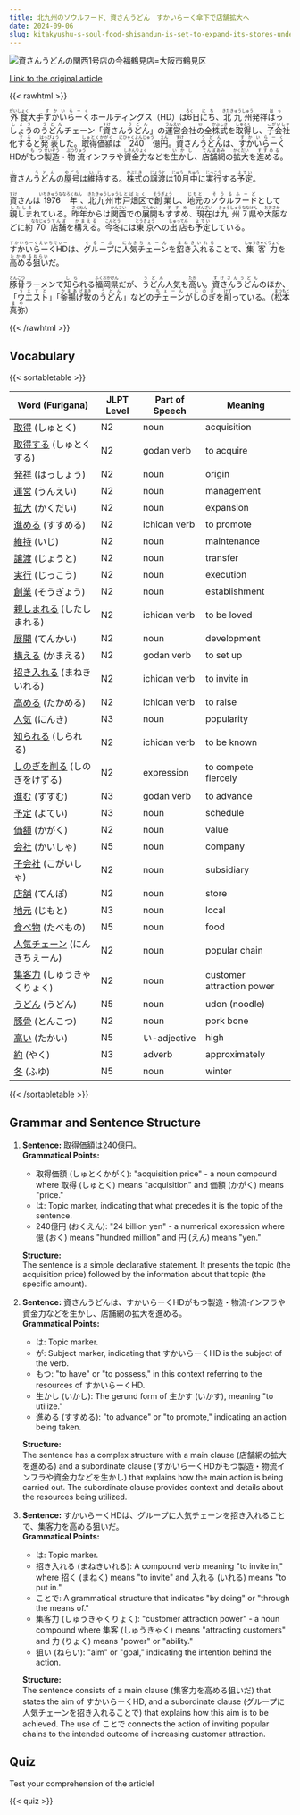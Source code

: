 ```yaml
---
title: 北九州のソウルフード、資さんうどん　すかいらーく傘下で店舗拡大へ
date: 2024-09-06
slug: kitakyushu-s-soul-food-shisandun-is-set-to-expand-its-stores-under-the-skylark-group
---
```


![資さんうどんの関西1号店の今福鶴見店=大阪市鶴見区](https://www.asahicom.jp/imgopt/img/028d97d1ec/comm_L/AS20240906003071.jpg "資さんうどんの関西1号店の今福鶴見店=大阪市鶴見区")

[Link to the original article](https://asahi.com/articles/ASS9636TYS96ULFA01GM.html?iref=pc_business_top__n)

{{< rawhtml >}}
<p><ruby>外食<rt>がいしょく</rt></ruby>大手<ruby>すかいらーく<rt>すかいらーく</rt></ruby>ホールディングス（HD）は<ruby>6<rt>ろく</rt></ruby>日<ruby>にち<rt>にち</rt></ruby>、<ruby>北九州<rt>きたきゅうしゅう</rt></ruby>発祥<ruby>はっしょう<rt>はっしょう</rt></ruby>の<ruby>うどん<rt>うどん</rt></ruby>チェーン「<ruby>資<rt>すけ</rt></ruby>さん<ruby>うどん<rt>うどん</rt></ruby>」の<ruby>運営<rt>うんえい</rt></ruby>会社<ruby>の<rt>の</rt></ruby>全<ruby>株式<rt>かぶしき</rt></ruby>を<ruby>取得<rt>しゅとく</rt></ruby>し、<ruby>子会社<rt>こがいしゃ</rt></ruby>化<ruby>する<rt>する</rt></ruby>と<ruby>発表<rt>はっぴょう</rt></ruby>した。<ruby>取得価額<rt>しゅとくかがく</rt></ruby>は<ruby>240<rt>にひゃくよんじゅう</rt></ruby>億<ruby>円<rt>えん</rt></ruby>。<ruby>資<rt>すけ</rt></ruby>さん<ruby>うどん<rt>うどん</rt></ruby>は、<ruby>すかいらーく<rt>すかいらーく</rt></ruby>HDが<ruby>もつ<rt>もつ</rt></ruby><ruby>製造<rt>せいぞう</rt></ruby>・<ruby>物流<rt>ぶつりゅう</rt></ruby>インフラや<ruby>資金力<rt>しきんりょく</rt></ruby>などを<ruby>生かし<rt>いかし</rt></ruby>、<ruby>店舗網<rt>てんぽあみ</rt></ruby>の<ruby>拡大<rt>かくだい</rt></ruby>を<ruby>進める<rt>すすめる</rt></ruby>。</p>

<p><ruby>資<rt>し</rt></ruby>さん<ruby>うどん<rt>うどん</rt></ruby>の<ruby>屋号<rt>やごう</rt></ruby>は<ruby>維持<rt>いじ</rt></ruby>する。<ruby>株式<rt>かぶしき</rt></ruby>の<ruby>譲渡<rt>じょうと</rt></ruby>は<ruby>10<rt>じゅう</rt></ruby>月<ruby>中<rt>ちゅう</rt></ruby>に<ruby>実行<rt>じっこう</rt></ruby>する<ruby>予定<rt>よてい</rt></ruby>。</p>

<p><ruby>資<rt>すけ</rt></ruby>さんは<ruby>1976年<rt>いちきゅうななろくねん</rt></ruby>、<ruby>北九州市<rt>きたきゅうしゅうし</rt></ruby><ruby>戸畑区<rt>とばたく</rt></ruby>で<ruby>創業<rt>そうぎょう</rt></ruby>し、<ruby>地元<rt>じもと</rt></ruby>の<ruby>ソウルフード<rt>そうるふーど</rt></ruby>として<ruby>親しま<rt>したしま</rt></ruby>れている。<ruby>昨年<rt>さくねん</rt></ruby>からは<ruby>関西<rt>かんさい</rt></ruby>での<ruby>展開<rt>てんかい</rt></ruby>も<ruby>すすめ<rt>すすめ</rt></ruby>、<ruby>現在<rt>げんざい</rt></ruby>は<ruby>九州<rt>きゅうしゅう</rt></ruby><ruby>7県<rt>ななけん</rt></ruby>や<ruby>大阪<rt>おおさか</rt></ruby>などに約<ruby>70<rt>ななじゅう</rt></ruby><ruby>店舗<rt>てんぽ</rt></ruby>を<ruby>構える<rt>かまえる</rt></ruby>。<ruby>今冬<rt>こんとう</rt></ruby>には<ruby>東京<rt>とうきょう</rt></ruby>への<ruby>出店<rt>しゅってん</rt></ruby>も<ruby>予定<rt>よてい</rt></ruby>している。</p>

<p><ruby>すかいらーくHD<rt>すかいらーくえいちでぃー</rt></ruby>は、<ruby>グループ<rt>ぐるーぷ</rt></ruby>に<ruby>人気<rt>にんき</rt></ruby><ruby>チェーン<rt>ちぇーん</rt></ruby>を<ruby>招き入れる<rt>まねきいれる</rt></ruby>ことで、<ruby>集客力<rt>しゅうきゃくりょく</rt></ruby>を<ruby>高める<rt>たかめる</rt></ruby><ruby>狙い<rt>ねらい</rt></ruby>だ。</p>

<p><ruby>豚骨<rt>とんこつ</rt></ruby>ラーメンで<ruby>知ら<rt>しら</rt></ruby>れる<ruby>福岡県<rt>ふくおかけん</rt></ruby>だが、<ruby>うどん<rt>うどん</rt></ruby>人気も<ruby>高<rt>たか</rt></ruby>い。<ruby>資さんうどん<rt>すけさんうどん</rt></ruby>のほか、「<ruby>ウエスト<rt>うえすと</rt></ruby>」「<ruby>釜揚げ<rt>かまあげ</rt></ruby><ruby>牧<rt>まき</rt></ruby>の<ruby>うどん<rt>うどん</rt></ruby>」などの<ruby>チェーン<rt>ちぇーん</rt></ruby>が<ruby>しのぎ<rt>しのぎ</rt></ruby>を<ruby>削<rt>けず</rt></ruby>っている。（<ruby>松本<rt>まつもと</rt></ruby><ruby>真弥<rt>まや</rt></ruby>）</p>
{{< /rawhtml >}}

## Vocabulary


{{< sortabletable >}}

| Word (Furigana)          | JLPT Level | Part of Speech         | Meaning                      |
|--------------------------|------------|-------------------------|------------------------------|
|[取得](https://jisho.org/search/%E5%8F%96%E5%BE%97) (しゅとく)| N2         | noun                    | acquisition                   |
|[取得する](https://jisho.org/search/%E5%8F%96%E5%BE%97%E3%81%99%E3%82%8B) (しゅとくする)| N2         | godan verb              | to acquire                    |
|[発祥](https://jisho.org/search/%E7%99%BA%E7%A5%A5) (はっしょう)| N2         | noun                    | origin                        |
|[運営](https://jisho.org/search/%E9%81%8B%E5%96%B6) (うんえい)| N2         | noun                    | management                    |
|[拡大](https://jisho.org/search/%E6%8B%A1%E5%A4%A7) (かくだい)| N2         | noun                    | expansion                     |
|[進める](https://jisho.org/search/%E9%80%B2%E3%82%81%E3%82%8B) (すすめる)| N2         | ichidan verb            | to promote                    |
|[維持](https://jisho.org/search/%E7%B6%AD%E6%8C%81) (いじ)| N2         | noun                    | maintenance                   |
|[譲渡](https://jisho.org/search/%E8%AD%B2%E6%B8%A1) (じょうと)| N2         | noun                    | transfer                      |
|[実行](https://jisho.org/search/%E5%AE%9F%E8%A1%8C) (じっこう)| N2         | noun                    | execution                     |
|[創業](https://jisho.org/search/%E5%89%B5%E6%A5%AD) (そうぎょう)| N2         | noun                    | establishment                 |
|[親しまれる](https://jisho.org/search/%E8%A6%AA%E3%81%97%E3%81%BE%E3%82%8C%E3%82%8B) (したしまれる)| N2         | ichidan verb            | to be loved                   |
|[展開](https://jisho.org/search/%E5%B1%95%E9%96%8B) (てんかい)| N2         | noun                    | development                   |
|[構える](https://jisho.org/search/%E6%A7%8B%E3%81%88%E3%82%8B) (かまえる)| N2         | godan verb              | to set up                     |
|[招き入れる](https://jisho.org/search/%E6%8B%9B%E3%81%8D%E5%85%A5%E3%82%8C%E3%82%8B) (まねきいれる)| N2         | ichidan verb            | to invite in                  |
|[高める](https://jisho.org/search/%E9%AB%98%E3%82%81%E3%82%8B) (たかめる)| N2         | ichidan verb            | to raise                      |
|[人気](https://jisho.org/search/%E4%BA%BA%E6%B0%97) (にんき)| N3         | noun                    | popularity                    |
|[知られる](https://jisho.org/search/%E7%9F%A5%E3%82%89%E3%82%8C%E3%82%8B) (しられる)| N2         | ichidan verb            | to be known                   |
|[しのぎを削る](https://jisho.org/search/%E3%81%97%E3%81%AE%E3%81%8E%E3%82%92%E5%89%8A%E3%82%8B) (しのぎをけずる)| N2      | expression              | to compete fiercely           |
|[進む](https://jisho.org/search/%E9%80%B2%E3%82%80) (すすむ)| N3         | godan verb              | to advance                    |
|[予定](https://jisho.org/search/%E4%BA%88%E5%AE%9A) (よてい)| N3         | noun                    | schedule                      |
|[価額](https://jisho.org/search/%E4%BE%A1%E9%A1%8D) (かがく)| N2         | noun                    | value                         |
|[会社](https://jisho.org/search/%E4%BC%9A%E7%A4%BE) (かいしゃ)| N5         | noun                    | company                       |
|[子会社](https://jisho.org/search/%E5%AD%90%E4%BC%9A%E7%A4%BE) (こがいしゃ)| N2         | noun                    | subsidiary                    |
|[店舗](https://jisho.org/search/%E5%BA%97%E8%88%97) (てんぽ)| N2         | noun                    | store                         |
|[地元](https://jisho.org/search/%E5%9C%B0%E5%85%83) (じもと)| N3         | noun                    | local                         |
|[食べ物](https://jisho.org/search/%E9%A3%9F%E3%81%B9%E7%89%A9) (たべもの)| N5         | noun                    | food                          |
|[人気チェーン](https://jisho.org/search/%E4%BA%BA%E6%B0%97%E3%83%81%E3%82%A7%E3%83%BC%E3%83%B3) (にんきちぇーん)| N2      | noun                    | popular chain                 |
|[集客力](https://jisho.org/search/%E9%9B%86%E5%AE%A2%E5%8A%9B) (しゅうきゃくりょく)| N2       | noun                    | customer attraction power     |
|[うどん](https://jisho.org/search/%E3%81%86%E3%81%A9%E3%82%93) (うどん)| N5         | noun                    | udon (noodle)                |
|[豚骨](https://jisho.org/search/%E8%B1%9A%E9%AA%A8) (とんこつ)| N2         | noun                    | pork bone                     |
|[高い](https://jisho.org/search/%E9%AB%98%E3%81%84) (たかい)| N5         | い-adjective            | high                          |
|[約](https://jisho.org/search/%E7%B4%84) (やく)| N3         | adverb                  | approximately                 |
|[冬](https://jisho.org/search/%E5%86%AC) (ふゆ)| N5         | noun                    | winter                        |

{{< /sortabletable >}}


## Grammar and Sentence Structure

1. **Sentence:** 取得価額は240億円。  
   **Grammatical Points:**  
   - 取得価額 (しゅとくかがく): "acquisition price" - a noun compound where 取得 (しゅとく) means "acquisition" and 価額 (かがく) means "price."  
   - は: Topic marker, indicating that what precedes it is the topic of the sentence.  
   - 240億円 (おくえん): "24 billion yen" - a numerical expression where 億 (おく) means "hundred million" and 円 (えん) means "yen."  

   **Structure:**  
   The sentence is a simple declarative statement. It presents the topic (the acquisition price) followed by the information about that topic (the specific amount).

2. **Sentence:** 資さんうどんは、すかいらーくHDがもつ製造・物流インフラや資金力などを生かし、店舗網の拡大を進める。  
   **Grammatical Points:**  
   - は: Topic marker.  
   - が: Subject marker, indicating that すかいらーくHD is the subject of the verb.  
   - もつ: "to have" or "to possess," in this context referring to the resources of すかいらーくHD.  
   - 生かし (いかし): The gerund form of 生かす (いかす), meaning "to utilize."  
   - 進める (すすめる): "to advance" or "to promote," indicating an action being taken.  

   **Structure:**  
   The sentence has a complex structure with a main clause (店舗網の拡大を進める) and a subordinate clause (すかいらーくHDがもつ製造・物流インフラや資金力などを生かし) that explains how the main action is being carried out. The subordinate clause provides context and details about the resources being utilized.

3. **Sentence:** すかいらーくHDは、グループに人気チェーンを招き入れることで、集客力を高める狙いだ。  
   **Grammatical Points:**  
   - は: Topic marker.  
   - 招き入れる (まねきいれる): A compound verb meaning "to invite in," where 招く (まねく) means "to invite" and 入れる (いれる) means "to put in."  
   - ことで: A grammatical structure that indicates "by doing" or "through the means of."  
   - 集客力 (しゅうきゃくりょく): "customer attraction power" - a noun compound where 集客 (しゅうきゃく) means "attracting customers" and 力 (りょく) means "power" or "ability."  
   - 狙い (ねらい): "aim" or "goal," indicating the intention behind the action.  

   **Structure:**  
   The sentence consists of a main clause (集客力を高める狙いだ) that states the aim of すかいらーくHD, and a subordinate clause (グループに人気チェーンを招き入れることで) that explains how this aim is to be achieved. The use of ことで connects the action of inviting popular chains to the intended outcome of increasing customer attraction.

## Quiz

Test your comprehension of the article!

{{< quiz >}}